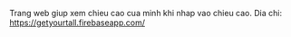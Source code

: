 
Trang web giup xem chieu cao cua minh khi nhap vao chieu cao.
Dia chi: https://getyourtall.firebaseapp.com/